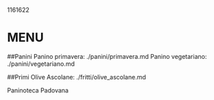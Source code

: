 1161622

# MENU

##Panini
Panino primavera: ./panini/primavera.md
Panino vegetariano: ./panini/vegetariano.md

##Primi
Olive Ascolane: ./fritti/olive_ascolane.md

Paninoteca Padovana

